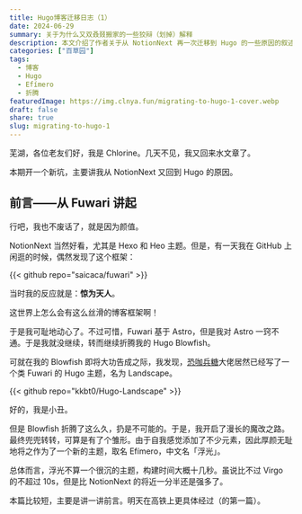 ```yaml
---
title: Hugo博客迁移日志（1）
date: 2024-06-29
summary: 关于为什么又双叒叕搬家的一些狡辩（划掉）解释
description: 本文介绍了作者关于从 NotionNext 再一次迁移到 Hugo 的一些原因的叙述，主要原因是喜欢 Hugo Landscape 主题的外观和构建速度。
categories: ["百草园"]
tags:
  - 博客
  - Hugo
  - Efímero
  - 折腾
featuredImage: https://img.clnya.fun/migrating-to-hugo-1-cover.webp
draft: false
share: true
slug: migrating-to-hugo-1
---
```

芜湖，各位老友们好，我是 Chlorine。几天不见，我又回来水文章了。

本期开一个新坑，主要讲我从 NotionNext 又回到 Hugo 的原因。

## 前言——从 Fuwari 讲起

行吧，我也不废话了，就是因为颜值。

NotionNext 当然好看，尤其是 Hexo 和 Heo 主题。但是，有一天我在 GitHub 上闲逛的时候，偶然发现了这个框架：

{{< github repo="saicaca/fuwari" >}}

当时我的反应就是：**惊为天人**。

这世界上怎么会有这么丝滑的博客框架啊！

于是我可耻地动心了。不过可惜，Fuwari 基于 Astro，但是我对 Astro 一窍不通。于是我就没继续，转而继续折腾我的 Hugo Blowfish。

可就在我的 Blowfish 即将大功告成之际，我发现，[恐咖兵糖](https://www.ftls.xyz/)大佬居然已经写了一个类 Fuwari 的 Hugo 主题，名为 Landscape。

{{< github repo="kkbt0/Hugo-Landscape" >}}

好的，我是小丑。

但是 Blowfish 折腾了这么久，扔是不可能的。于是，我开启了漫长的魔改之路。最终兜兜转转，可算是有了个雏形。由于自我感觉添加了不少元素，因此厚颜无耻地将之作为了一个新的主题，取名 Efímero，中文名「浮光」。

总体而言，浮光不算一个很沉的主题，构建时间大概十几秒。虽说比不过 Virgo 的不超过 10s，但是比 NotionNext 的将近一分半还是强多了。

本篇比较短，主要是讲一讲前言。明天在高铁上更具体经过（的第一篇）。
